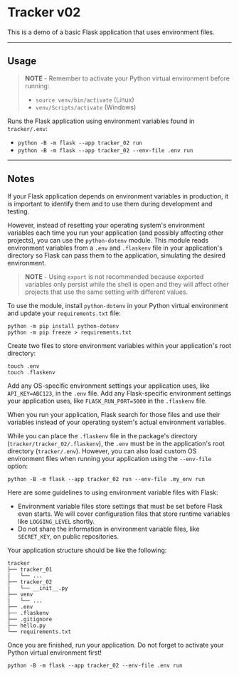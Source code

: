 # Tracker v02

This is a demo of a basic Flask application that uses environment files.

-----

## Usage

> **NOTE** - Remember to activate your Python virtual environment before running:
>
> - `source venv/bin/activate` (Linux)
> - `venv/Scripts/activate` (Windows)

Runs the Flask application using environment variables found in `tracker/.env`:

- `python -B -m flask --app tracker_02 run`
- `python -B -m flask --app tracker_02 --env-file .env run`

-----

## Notes

If your Flask application depends on environment variables in production, it is important to identify them and to use them during development and testing.

However, instead of resetting your operating system's environment variables each time you run your application (and possibly affecting other projects), you can use the `python-dotenv` module. This module reads environment variables from a `.env` and `.flaskenv` file in your application's directory so Flask can pass them to the application, simulating the desired environment.

> **NOTE** - Using `export` is not recommended because exported variables only persist while the shell is open and they will affect other projects that use the same setting with different values.

To use the module, install `python-dotenv` in your Python virtual environment and update your `requirements.txt` file:

```shell
python -m pip install python-dotenv
python -m pip freeze > requirements.txt
```

Create two files to store environment variables within your application's root directory:

```shell
touch .env
touch .flaskenv
```

Add any OS-specific environment settings your application uses, like `API_KEY=ABC123`, in the `.env` file.
Add any Flask-specific environment settings your application uses, like `FLASK_RUN_PORT=5000` in the `.flaskenv` file.

When you run your application, Flask search for those files and use their variables instead of your operating system's actual environment variables.

While you can place the `.flaskenv` file in the package's directory (`tracker/tracker_02/.flaskenv`), the `.env` must be in the application's root directory (`tracker/.env`). However, you can also load custom OS environment files when running your application using the `--env-file` option:

```shell
python -B -m flask --app tracker_02 run --env-file .my_env run
```

Here are some guidelines to using environment variable files with Flask:

- Environment variable files store settings that must be set before Flask even starts. We will cover configuration files that store runtime variables like `LOGGING_LEVEL` shortly.
- Do not share the information in environment variable files, like `SECRET_KEY`, on public repositories.

Your application structure should be like the following:

```text
tracker
├── tracker_01
|   └── ...
├── tracker_02
|   └── __init__.py
├── venv
|   └── ...
├── .env
├── .flaskenv
├── .gitignore
├── hello.py
└── requirements.txt
```

Once you are finished, run your application. Do not forget to activate your Python virtual environment first!

```shell
python -B -m flask --app tracker_02 --env-file .env run
```
